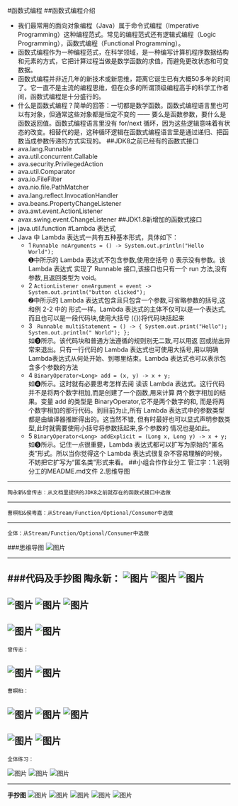 #函数式编程
##函数式编程介绍
* 我们最常用的面向对象编程（Java）属于命令式编程（Imperative Programming）这种编程范式。常见的编程范式还有逻辑式编程（Logic Programming），函数式编程（Functional Programming）。
* 函数式编程作为一种编程范式，在科学领域，是一种编写计算机程序数据结构和元素的方式，它把计算过程当做是数学函数的求值，而避免更改状态和可变数据。
* 函数式编程并非近几年的新技术或新思维，距离它诞生已有大概50多年的时间了。它一直不是主流的编程思维，但在众多的所谓顶级编程高手的科学工作者间，函数式编程是十分盛行的。
* 什么是函数式编程？简单的回答：一切都是数学函数。函数式编程语言里也可以有对象，但通常这些对象都是恒定不变的 —— 要么是函数参数，要什么是函数返回值。函数式编程语言里没有 for/next 循环，因为这些逻辑意味着有状态的改变。相替代的是，这种循环逻辑在函数式编程语言里是通过递归、把函数当成参数传递的方式实现的。
##JDK8之前已经有的函数式接口
* ava.lang.Runnable
* ava.util.concurrent.Callable
* ava.security.PrivilegedAction 
* ava.util.Comparator
* ava.io.FileFilter
* ava.nio.ﬁle.PathMatcher
* ava.lang.reﬂect.InvocationHandler
* ava.beans.PropertyChangeListener
* ava.awt.event.ActionListener
* avax.swing.event.ChangeListener
##JDK1.8新增加的函数式接口
* java.util.function
#Lambda 表达式
* Java 中 Lambda 表达式一共有五种基本形式，具体如下：
   * 1 
``` Runnable noArguments = () -> System.out.println("Hello World"); ``` <br>
➊中所示的 Lambda 表达式不包含参数,使用空括号 () 表示没有参数。该 Lambda 表达式 实现了 Runnable 接口,该接口也只有一个 run 方法,没有参数,且返回类型为 void。
   * 2
   ``` ActionListener oneArgument = event -> System.out.println("button clicked"); ``` <br>
   ➋中所示的 Lambda 表达式包含且只包含一个参数,可省略参数的括号,这和例 2-2 中的 形式一样。Lambda 表达式的主体不仅可以是一个表达式,而且也可以是一段代码块,使用大括号 ({})将代码块括起来
   * 3 ``` 
         Runnable multiStatement = () -> {
                  System.out.print("Hello");
                  System.out.println(" World");
              }; 
         ```  <br>
         如➌所示。该代码块和普通方法遵循的规则别无二致,可以用返 回或抛出异常来退出。只有一行代码的 Lambda 表达式也可使用大括号,用以明确 Lambda表达式从何处开始、到哪里结束。Lambda 表达式也可以表示包含多个参数的方法
   * 4
  ```BinaryOperator<Long> add = (x, y) -> x + y;``` <br>
  如➍所示。这时就有必要思考怎样去阅 读该 Lambda 表达式。这行代码并不是将两个数字相加,而是创建了一个函数,用来计算 两个数字相加的结果。变量 add 的类型是 BinaryOperator,它不是两个数字的和, 而是将两个数字相加的那行代码。到目前为止,所有 Lambda 表达式中的参数类型都是由编译器推断得出的。这当然不错, 但有时最好也可以显式声明参数类型,此时就需要使用小括号将参数括起来,多个参数的 情况也是如此。
  * 5
  ```BinaryOperator<Long> addExplicit = (Long x, Long y) -> x + y;```<br>
  如➎所示。记住一点很重要，Lambda 表达式都可以扩写为原始的“匿名类”形式。所以当你觉得这个 Lambda 表达式很复杂不容易理解的时候，不妨把它扩写为“匿名类”形式来看。
##小组合作作业分工
    管江宇：1.说明分工的MEADME.md文件
           2.思维导图
---
    陶永新&曾传志：从文档里提供的JDK8之前就存在的函数式接口中选做
---
    曹暝桕&侯粤嘉：从Stream/Function/Optional/Consumer中选做
---
    全体：从Stream/Function/Optional/Consumer中选做
###思维导图
![图片](https://uploader.shimo.im/f/kS2XwlBmkUMdqiap.jpg!thumbnail)

---
###代码及手抄图
    陶永新：
![图片](https://uploader.shimo.im/f/t0orbo95g2gBbuS1.png!thumbnail)
![图片](https://uploader.shimo.im/f/ZQKgsHw0p04geozu.png!thumbnail)
![图片](https://uploader.shimo.im/f/rYjJaVv4CV4Tv7eQ.png!thumbnail)
---
![图片](https://uploader.shimo.im/f/Y4BKdXMU37QI2hVH.png!thumbnail)
![图片](https://uploader.shimo.im/f/MSukNr9a13MILORf.png!thumbnail)
![图片](https://uploader.shimo.im/f/LriwTvAyXYc1Oa8N.png!thumbnail)
---
![图片](https://uploader.shimo.im/f/70sCgcfKc1AzgfFp.png!thumbnail)
![图片](https://uploader.shimo.im/f/cwHphzWUzV0VEaVH.png!thumbnail)
---
    曾传志：
![图片](https://uploader.shimo.im/f/GoNkXmx7kJgR4JBi.png!thumbnail)
![图片](https://uploader.shimo.im/f/ICHy7DNnRaIxol0C.png!thumbnail)
---
    曹瞑桕：
![图片](https://uploader.shimo.im/f/eE04xguhkWc8lh3E.png!thumbnail)
![图片](https://uploader.shimo.im/f/ULOppnyRWBEKDA8W.png!thumbnail)
![图片](https://uploader.shimo.im/f/8JhSc47uGREDbDA1.png!thumbnail)
---
![图片](https://uploader.shimo.im/f/Ppr74oaVTDMzUkdg.png!thumbnail)
![图片](https://uploader.shimo.im/f/bGvmjSHKe4MTP0oD.png!thumbnail)
---
    全体练习：
![图片](https://uploader.shimo.im/f/fv7iX1en7bwFw2nm.png!thumbnail)
![图片](https://uploader.shimo.im/f/uu4HVxh1tKIHV6WV.png!thumbnail)
![图片](https://uploader.shimo.im/f/bF7iVMaUGiUxtMht.png!thumbnail)

---
**手抄图**
![图片](https://uploader.shimo.im/f/tHIA8pTQGLYXPHym.jpg!thumbnail)
![图片](https://uploader.shimo.im/f/IgPhpYckgJIhcqlr.jpg!thumbnail)
![图片](https://uploader.shimo.im/f/PxRL9mVql2kjhHKk.jpg!thumbnail)
![图片](https://uploader.shimo.im/f/Kt8F9DU8Idwtvl5U.jpg!thumbnail)
![图片](https://uploader.shimo.im/f/VKziLMkzbqUmTi0x.jpg!thumbnail)

